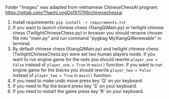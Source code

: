 Folder "Images" was adapted from vietnamese ChineseChessAI program: <https://gitlab.com/ThanhLongDo1511799/chinesechessai>

1. Install requirements: `pip install -r requirements.txt`
2. If you want to launch chinese chess (XiangQiMain.py) or twilight chinese chess (TwilightChineseChess.py) in browser you should rename chosen file into "main.py" and run command "pygbag MyXiangQiRenewable" in terminal. 
3. By default chinese chess (XiangQiMain.py) and twilight chinese chess (TwilightChineseChess.py) were set two human players mode. If you want to run engine game for the reds you should rewrite `player_one = False` instead of `player_one = True` in `main()` function. If you want to run engine game for the blacks you should rewrite `player_two = False` instead of `player_two = True` in `main()` function.
4. If you need to make undo move press key 'Q' on yor keyboard.
5. If you need to flip the board press key 'S' on your keyboard.
6. If you need to restart the game press key 'R' on your keyboard.